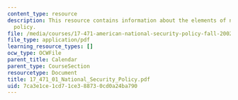 ```yaml
---
content_type: resource
description: This resource contains information about the elements of national security
  policy.
file: /media/courses/17-471-american-national-security-policy-fall-2002/7ca3e1ce1cd71ce388730cd0a24ba790_17_471_01_National_Security_Policy.pdf
file_type: application/pdf
learning_resource_types: []
ocw_type: OCWFile
parent_title: Calendar
parent_type: CourseSection
resourcetype: Document
title: 17_471_01_National_Security_Policy.pdf
uid: 7ca3e1ce-1cd7-1ce3-8873-0cd0a24ba790
---
```

